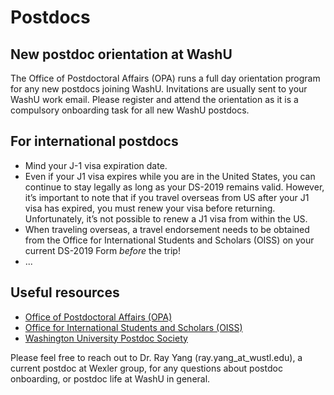 # Postdocs

## New postdoc orientation at WashU

The Office of Postdoctoral Affairs (OPA) runs a full day orientation program for any new postdocs joining WashU. Invitations are usually sent to your WashU work email. Please register and attend the orientation as it is a compulsory onboarding task for all new WashU postdocs.

## For international postdocs

* Mind your J-1 visa expiration date.
* Even if your J1 visa expires while you are in the United States, you can continue to stay legally as long as your DS-2019 remains valid. However, it’s important to note that if you travel overseas from US after your J1 visa has expired, you must renew your visa before returning. Unfortunately, it’s not possible to renew a J1 visa from within the US.
* When traveling overseas, a travel endorsement needs to be obtained from the Office for International Students and Scholars (OISS) on your current DS-2019 Form _before_ the trip!
* ...

## Useful resources

* [Office of Postdoctoral Affairs (OPA)](https://postdoc.wustl.edu/)
* [Office for International Students and Scholars (OISS)](https://oiss.wustl.edu/)
* [Washington University Postdoc Society](https://sites.wustl.edu/wupostdocsociety/)

Please feel free to reach out to Dr. Ray Yang (ray.yang\_at\_wustl.edu), a current postdoc at Wexler group, for any questions about postdoc onboarding, or postdoc life at WashU in general.
